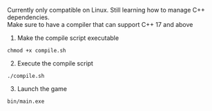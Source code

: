 Currently only compatible on Linux. Still learning how to manage C++ dependencies.\
Make sure to have a compiler that can support C++ 17 and above

1. Make the compile script executable
```
chmod +x compile.sh
```

2. Execute the compile script
```
./compile.sh
```

3. Launch the game
```
bin/main.exe
```